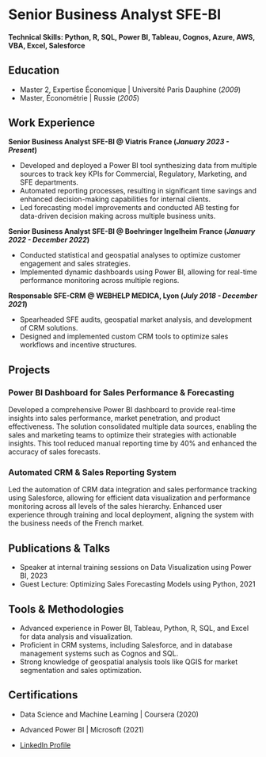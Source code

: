 # Senior Business Analyst SFE-BI

#### Technical Skills: Python, R, SQL, Power BI, Tableau, Cognos, Azure, AWS, VBA, Excel, Salesforce

## Education
- Master 2, Expertise Économique | Université Paris Dauphine (_2009_)								       		
- Master, Économétrie | Russie (_2005_)	 			        		

## Work Experience
**Senior Business Analyst SFE-BI @ Viatris France (_January 2023 - Present_)**
- Developed and deployed a Power BI tool synthesizing data from multiple sources to track key KPIs for Commercial, Regulatory, Marketing, and SFE departments.
- Automated reporting processes, resulting in significant time savings and enhanced decision-making capabilities for internal clients.
- Led forecasting model improvements and conducted AB testing for data-driven decision making across multiple business units.

**Senior Business Analyst SFE-BI @ Boehringer Ingelheim France (_January 2022 - December 2022_)**
- Conducted statistical and geospatial analyses to optimize customer engagement and sales strategies.
- Implemented dynamic dashboards using Power BI, allowing for real-time performance monitoring across multiple regions.

**Responsable SFE-CRM @ WEBHELP MEDICA, Lyon (_July 2018 - December 2021_)**
- Spearheaded SFE audits, geospatial market analysis, and development of CRM solutions.
- Designed and implemented custom CRM tools to optimize sales workflows and incentive structures.

## Projects
### Power BI Dashboard for Sales Performance & Forecasting
Developed a comprehensive Power BI dashboard to provide real-time insights into sales performance, market penetration, and product effectiveness. The solution consolidated multiple data sources, enabling the sales and marketing teams to optimize their strategies with actionable insights. This tool reduced manual reporting time by 40% and enhanced the accuracy of sales forecasts.

### Automated CRM & Sales Reporting System
Led the automation of CRM data integration and sales performance tracking using Salesforce, allowing for efficient data visualization and performance monitoring across all levels of the sales hierarchy. Enhanced user experience through training and local deployment, aligning the system with the business needs of the French market.

## Publications & Talks
- Speaker at internal training sessions on Data Visualization using Power BI, 2023
- Guest Lecture: Optimizing Sales Forecasting Models using Python, 2021

## Tools & Methodologies
- Advanced experience in Power BI, Tableau, Python, R, SQL, and Excel for data analysis and visualization.
- Proficient in CRM systems, including Salesforce, and in database management systems such as Cognos and SQL.
- Strong knowledge of geospatial analysis tools like QGIS for market segmentation and sales optimization.

## Certifications
- Data Science and Machine Learning | Coursera (2020)
- Advanced Power BI | Microsoft (2021)

- [LinkedIn Profile](https://www.linkedin.com/in/yourprofile)
